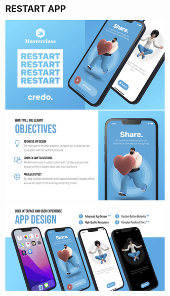 # RESTART APP

![visual documentation](./SwiftUI-App-Workbook-Restart-1.jpg)
![visual documentation](./SwiftUI-App-Workbook-Restart-2.jpg)
![visual documentation](./SwiftUI-App-Workbook-Restart-3.jpg)
